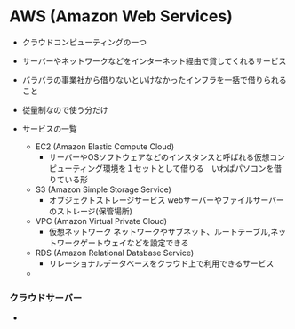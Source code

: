 # AWS (Amazon Web Services)
* クラウドコンピューティングの一つ
* サーバーやネットワークなどをインターネット経由で貸してくれるサービス

* バラバラの事業社から借りないといけなかったインフラを一括で借りられること
* 従量制なので使う分だけ

* サービスの一覧
  * EC2 (Amazon Elastic Compute Cloud)
    * サーバーやOSソフトウェアなどのインスタンスと呼ばれる仮想コンピューティング環境を１セットとして借りる　いわばパソコンを借りている形
  * S3 (Amazon Simple Storage Service)
    * オブジェクトストレージサービス webサーバーやファイルサーバーのストレージ(保管場所)
  * VPC (Amazon Virtual Private Cloud)
    * 仮想ネットワーク ネットワークやサブネット、ルートテーブル,ネットワークゲートウェイなどを設定できる
  * RDS (Amazon Relational Database Service)
    * リレーショナルデータベースをクラウド上で利用できるサービス
  * 

### クラウドサーバー
* 
### 
